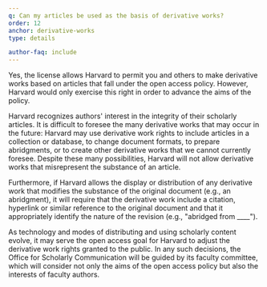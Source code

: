 ```yaml
---
q: Can my articles be used as the basis of derivative works?
order: 12
anchor: derivative-works
type: details

author-faq: include
---
```


Yes, the license allows Harvard to permit you and others to make derivative works based on articles that fall under the open access policy. However, Harvard would only exercise this right in order to advance the aims of the policy.

Harvard recognizes authors' interest in the integrity of their
scholarly articles.  It is difficult to foresee the many derivative works that may occur in the future: Harvard may use derivative work rights to include articles in a collection or database, to change document formats, to prepare abridgments, or to create other derivative works that we cannot currently foresee.  Despite these many possibilities, Harvard will not allow derivative works that misrepresent the substance of an article.

Furthermore, if Harvard allows the display or distribution of any derivative work that modifies the substance of the original document (e.g., an abridgment), it will require that the derivative work include a citation, hyperlink or similar reference to the original document and that it appropriately identify the nature of the revision (e.g., "abridged from ____").

As technology and modes of distributing and using scholarly content evolve, it may serve the open access goal for Harvard to adjust the derivative work rights granted to the public.  In any such decisions, the Office for Scholarly Communication will be guided by its faculty committee, which will consider not only the aims of the open access
policy but also the interests of faculty authors.
